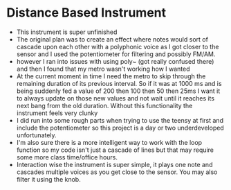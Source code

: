 # Distance Based Instrument
- This instrument is super unfinished
- The original plan was to create an effect where notes would sort of cascade upon each other with a polyphonic voice as I got closer to the sensor and I used the potentiometer for filtering and possibly FM/AM. 
- however I ran into issues with using poly~ (got really confused there) and then I found that my metro wasn't working how I wanted
- At the current moment in time I need the metro to skip through the remaining duration of its previous interval. So if it was at 1000 ms and is being suddenly fed a value of 200 then 100 then 50 then 25ms I want it to always update on those new values and not wait until it reaches its next bang from the old duration. Without this functionality the instrument feels very clunky 
- I did run into some rough parts when trying to use the teensy at first and include the potentiometer so this project is a day or two underdeveloped unfortunately.
- I'm also sure there is a more intelligent way to work with the loop function so my code isn't just a cascade of lines but that may require some more class time/office hours.
- Interaction wise the instrument is super simple, it plays one note and cascades multiple voices as you get close to the sensor. You may also filter it using the knob.